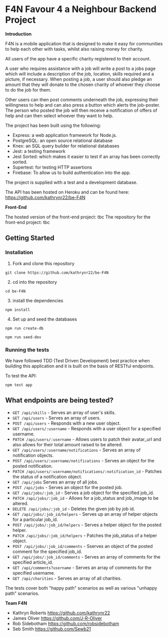 # F4N Favour 4 a Neighbour Backend Project

**Introduction**

F4N is a mobile application that is designed to make it easy for communities to help each other with tasks, whilst also raising money for charity.

All users of the app have a specific charity registered to their account.

A user who requires assistance with a job will write a post to a jobs page which will include a description of the job, location, skills required and a picture, if necessary. When posting a job, a user should also pledge an amount that they will donate to the chosen charity of whoever they choose to do the job for them.

Other users can then post comments underneath the job, expressing their willingness to help and can also press a button which alerts the job-poster. The person who posted the job will then receive a notification of offers of help and can then select whoever they want to help.

The project has been built using the following:

- Express: a web application framework for Node.js.
- PostgreSQL: an open source relational database
- Knex: an SQL query builder for relational databases
- Jest: a testing framework
- Jest Sorted: which makes it easier to test if an array has been correctly sorted.
- Supertest: for testing HTTP assertions
- Firebase: To allow us to build authentication into the app.

The project is supplied with a test and a development database.

The API has been hosted on Heroku and can be found here: https://github.com/kathrynr22/be-F4N

**Front-End**

The hosted version of the front-end project: tbc
The repository for the front-end project: tbc

## Getting Started

### **Installation**

1. Fork and clone this repository

`git clone https://github.com/kathrynr22/be-F4N`

2. cd into the repository

`cd be-F4N`

3. install the dependencies

`npm install`

4. Set up and seed the databases

`npm run create-db`

`npm run seed-dev`

### Running the tests

We have followed TDD (Test Driven Development) best practice when building this application and it is built on the basis of RESTful endpoints.

To test the API:

`npm test app`

## What endpoints are being tested?

- `GET /api/skills` - Serves an array of user's skills.
- `GET /api/users` - Serves an array of users.
- `POST /api/users` - Responds with a new user object.
- `GET /api/users/:username` - Responds with a user object for a specified username.
- `PATCH /api/users/:username` - Allows users to patch their avatar_url and also allows for their total amount raised to be altered.
- `GET /api/users/:username/notifications` - Serves an array of notification objects.
- `POST /api/users/:username/notifications` - Serves an object for the posted notification.
- `PATCH /api/users/:username/notifications/:notification_id` - Patches the status of a notification object.
- `GET /api/jobs` Serves an array of all jobs.
- `POST /api/jobs` - Serves an object for the posted job.
- `GET /api/jobs/:job_id` - Serves a job object for the specified job_id.
- `PATCH /api/jobs/:job_id` - Allows for a job_status and job_image to be altered.
- `DELETE /api/jobs/:job_id` - Deletes the given job by job id.
- `GET /api/jobs/:job_id/helpers` - Serves up an array of helper objects for a particular job_id.
- `POST /api/jobs/:job_id/helpers` - Serves a helper object for the posted helper.
- `PATCH /api/jobs/:job_id/helpers` - Patches the job_status of a helper object.
- `POST /api/jobs/:job_id/comments` - Sserves an object of the posted comment for the specified job_id.
- `GET /api/jobs/:job_id/comments` - Serves an array of comments for the specified article_id.
- `GET /api/comments?username` - Serves an array of comments for the specified username.
- `GET /api/charities` - Serves an array of all charities.

The tests cover both "happy path" scenarios as well as various "unhappy path" scenarios.

**Team F4N**

- Kathryn Roberts https://github.com/kathrynr22
- James Oliver https://github.com/J-R-Oliver
- Rob Sidebotham https://github.com/robsidebotham
- Seb Smith https://github.com/Sewb21
